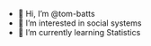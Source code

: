 - 👋 Hi, I’m @tom-batts
- 👀 I’m interested in social systems
- 🌱 I’m currently learning Statistics

<!---
tom-batts/tom-batts is a ✨ special ✨ repository because its `README.md` (this file) appears on your GitHub profile.
You can click the Preview link to take a look at your changes.
--->
